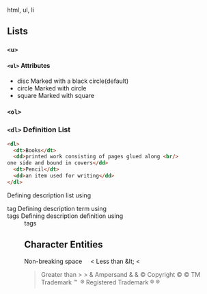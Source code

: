 html, ul, li


## Lists
### `<u>`

#### `<ul>` Attributes
- disc	Marked with a black circle(default)
- circle	Marked with circle
- square	Marked with square

### `<ol>`

### `<dl>` Definition List

```html
<dl>
  <dt>Books</dt>
  <dd>printed work consisting of pages glued along <br/>
one side and bound in covers</dd>
  <dt>Pencil</dt>
  <dd>an item used for writing</dd>
</dl>
```
Defining description list using <dl> tag
Defining description term using <dt> tags
Defining description definition using <dd> tags

## Character Entities

<space>	Non-breaking space	&nbsp;	&#160;
<	Less than	&It;	&#60;
>	Greater than	&gt;	&#62;
&	Ampersand	&amp;	&#38;
©	Copyright	&copy;	&#169;
TM	Trademark	&trade;	&#153;
®	Registered Trademark	&reg;	&#174;